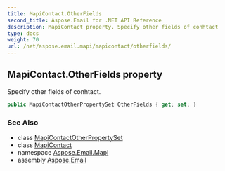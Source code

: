 ```yaml
---
title: MapiContact.OtherFields
second_title: Aspose.Email for .NET API Reference
description: MapiContact property. Specify other fields of conhtact
type: docs
weight: 70
url: /net/aspose.email.mapi/mapicontact/otherfields/
---
```

## MapiContact.OtherFields property

Specify other fields of conhtact.

```csharp
public MapiContactOtherPropertySet OtherFields { get; set; }
```

### See Also

* class [MapiContactOtherPropertySet](../../mapicontactotherpropertyset/)
* class [MapiContact](../)
* namespace [Aspose.Email.Mapi](../../mapicontact/)
* assembly [Aspose.Email](../../../)


